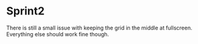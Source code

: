 # Sprint2

There is still a small issue with keeping the grid in the middle at fullscreen. Everything else should work fine though.
